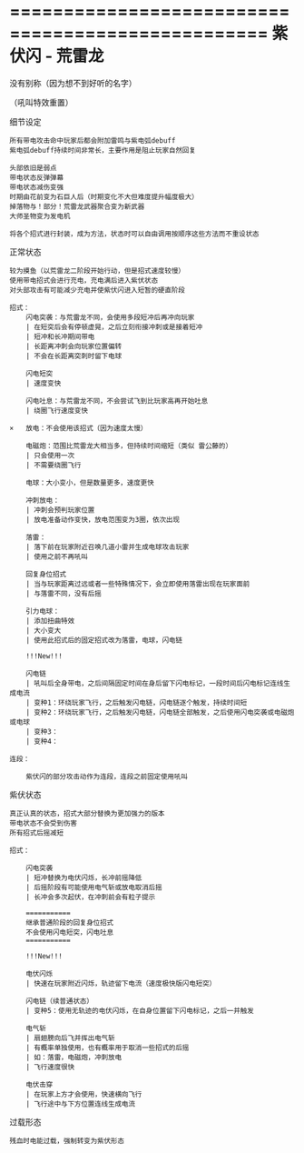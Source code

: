 ==================================================
				  紫伏闪 - 荒雷龙
==================================================

  没有别称（因为想不到好听的名字）

（吼叫特效重置）

细节设定
	
	所有带电攻击命中玩家后都会附加雷鸣与紫电弧debuff
	紫电弧debuff持续时间非常长，主要作用是阻止玩家自然回复

	头部依旧是弱点
	带电状态反弹弹幕
	带电状态减伤变强
	时期由花前变为石巨人后（时期变化不大但难度提升幅度极大）
	掉落物与！部分！荒雷龙武器聚合变为新武器
	大师圣物变为发电机

	将各个招式进行封装，成为方法，状态时可以自由调用按顺序这些方法而不重设状态

正常状态

	较为摸鱼（以荒雷龙二阶段开始行动，但是招式速度较慢）
	使用带电招式会进行充电，充电满后进入紫伏状态
	对头部攻击有可能减少充电并使紫伏闪进入短暂的硬直阶段

	招式：
		闪电突袭：与荒雷龙不同，会使用多段短冲后再冲向玩家
		| 在短突后会有停顿虚晃，之后立刻衔接冲刺或是接着短冲
		| 短冲和长冲期间带电
		| 长距离冲刺会向玩家位置偏转
		| 不会在长距离突刺时留下电球

		闪电短突
		| 速度变快

		闪电吐息：与荒雷龙不同，不会尝试飞到比玩家高再开始吐息
		| 绕圈飞行速度变快

	×	放电：不会使用该招式（因为速度太慢）

		电磁炮：范围比荒雷龙大相当多，但持续时间缩短（类似 雷公藤的）
		| 只会使用一次
		| 不需要绕圈飞行

		电球：大小变小，但是数量更多，速度更快

		冲刺放电：
		| 冲刺会预判玩家位置
		| 放电准备动作变快，放电范围变为3圈，依次出现

		落雷：
		| 落下前在玩家附近召唤几道小雷并生成电球攻击玩家
		| 使用之前不再吼叫

		回复身位招式
		| 当与玩家距离过远或者一些特殊情况下，会立即使用落雷出现在玩家面前
		| 与落雷不同，没有后摇

		引力电球：
		| 添加扭曲特效
		| 大小变大
		| 使用此招式后的固定招式改为落雷，电球，闪电链

		!!!New!!!

		闪电链
		| 吼叫后全身带电，之后间隔固定时间在身后留下闪电标记，一段时间后闪电标记连线生成电流
		| 变种1：环绕玩家飞行，之后触发闪电链，闪电链逐个触发，持续时间短
		| 变种2：环绕玩家飞行，之后触发闪电链，闪电链全部触发，之后使用闪电突袭或电磁炮或电球
		| 变种3：
		| 变种4：

	连段：
	 
		紫伏闪的部分攻击动作为连段，连段之前固定使用吼叫

紫伏状态

	真正认真的状态，招式大部分替换为更加强力的版本
	带电状态不会受到伤害
	所有招式后摇减短

	招式：

		闪电突袭
		| 短冲替换为电伏闪烁，长冲前摇降低
		| 后摇阶段有可能使用电气斩或放电取消后摇
		| 长冲会多次起伏，在冲刺前会有粒子提示

		===========
		继承普通阶段的回复身位招式
		不会使用闪电短突，闪电吐息
		===========

		!!!New!!!

		电伏闪烁
		| 快速在玩家附近闪烁，轨迹留下电流（速度极快版闪电短突）

		闪电链（续普通状态）
		| 变种5：使用无轨迹的电伏闪烁，在自身位置留下闪电标记，之后一并触发

		电气斩
		| 扇翅膀向后飞并挥出电气斩
		| 有概率单独使用，也有概率用于取消一些招式的后摇
		| 如：落雷，电磁炮，冲刺放电
		| 飞行速度很快

		电伏击穿
		| 在玩家上方才会使用，快速横向飞行
		| 飞行途中与下方位置连线生成电流

过载形态

	残血时电能过载，强制转变为紫伏形态